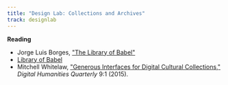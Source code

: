 ```yaml
---
title: "Design Lab: Collections and Archives"
track: designlab
---
```


**Reading**

- Jorge Luis Borges, ["The Library of Babel"](https://sites.evergreen.edu/politicalshakespeares/wp-content/uploads/sites/226/2015/12/Borges-The-Library-of-Babel.pdf)
- [Library of Babel](https://libraryofbabel.info/)
- Mitchell Whitelaw, ["Generous Interfaces for Digital Cultural
  Collections,"](https://www.digitalhumanities.org/dhq/vol/9/1/000205/000205.html)
  _Digital Humanities Quarterly_ 9:1 (2015).